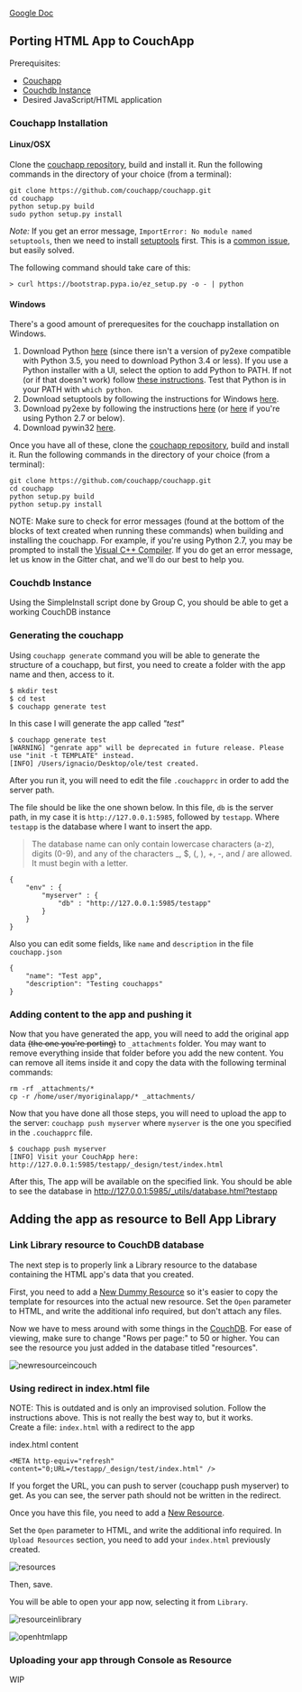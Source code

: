 [Google Doc](https://docs.google.com/document/d/1aAzah833gWCQ2hWtGyMJLIK83nmunPJn42bnliLrxDk/edit?usp=sharing)
## Porting HTML App to CouchApp

Prerequisites:

* [Couchapp](#couchapp-installation)
* [Couchdb Instance](#couchdb-instance)
* Desired JavaScript/HTML application


### Couchapp Installation

#### Linux/OSX
Clone the [couchapp repository](https://github.com/couchapp/couchapp.git), build and install it. Run the following commands in the directory of your choice (from a terminal):

```
git clone https://github.com/couchapp/couchapp.git 
cd couchapp
python setup.py build
sudo python setup.py install
```

_Note:_
If you get an error message, `ImportError: No module named setuptools`, then we
need to install  [setuptools](https://pypi.python.org/pypi/setuptools) first.
This is a [common issue](https://www.google.com/search?num=100&q=ImportError:+No+module+named+setuptools), but easily solved.

The following command should take care of this:

`> curl https://bootstrap.pypa.io/ez_setup.py -o - | python`

#### Windows
There's a good amount of prerequesites for the couchapp installation on Windows.

1. Download Python [here](https://www.python.org/downloads/) (since there isn't a version of py2exe compatible with Python 3.5, you need to download Python 3.4 or less). If you use a Python installer with a UI, select the option to add Python to PATH. If not (or if that doesn't work) follow [these instructions](https://docs.python.org/3/using/windows.html#excursus-setting-environment-variables). Test that Python is in your PATH with `which python`.
2. Download setuptools by following the instructions for Windows [here](https://pypi.python.org/pypi/setuptools).
3. Download py2exe by following the instructions [here](https://pypi.python.org/pypi/py2exe/0.9.2.0/) (or [here](https://sourceforge.net/projects/py2exe/files/py2exe/0.6.9/) if you're using Python 2.7 or below).
4. Download pywin32 [here](https://sourceforge.net/projects/pywin32/files/pywin32/Build%20220/).

Once you have all of these, clone the [couchapp repository](https://github.com/couchapp/couchapp.git), build and install it. Run the following commands in the directory of your choice (from a terminal):

```
git clone https://github.com/couchapp/couchapp.git 
cd couchapp
python setup.py build
python setup.py install
```

NOTE:
Make sure to check for error messages (found at the bottom of the blocks of text created when running these commands) when building and installing the couchapp. For example, if you're using Python 2.7, you may be prompted to install the [Visual C++ Compiler](https://www.microsoft.com/en-us/download/details.aspx?id=44266). If you do get an error message, let us know in the Gitter chat, and we'll do our best to help you.

### Couchdb Instance
Using the SimpleInstall script done by Group C, you should be able to get a working CouchDB instance

### Generating the couchapp
Using `couchapp generate` command you will be able to generate the structure of a couchapp, but first, you need to create a folder with the app name and then, access to it.

```
$ mkdir test
$ cd test
$ couchapp generate test
```

In this case I will generate the app called *"test"*

```
$ couchapp generate test
[WARNING] "genrate app" will be deprecated in future release. Please use "init -t TEMPLATE" instead.
[INFO] /Users/ignacio/Desktop/ole/test created.
```


After you run it, you will need to edit the file `.couchapprc` in order to add the server path.

The file should be like the one shown below. In this file, `db` is the server path, in my case it is `http://127.0.0.1:5985`, followed by `testapp`. Where `testapp` is the database where I want to insert the app.

> The database name can only contain lowercase characters (a-z), digits (0-9), and any of the characters _, $, (, ), +, -, and / are allowed. It must begin with a letter.


```
{ 
    "env" : {
        "myserver" : {
            "db" : "http://127.0.0.1:5985/testapp"
        } 
    }
}
```

Also you can edit some fields, like `name` and `description`  in the file `couchapp.json`

```
{
    "name": "Test app",
    "description": "Testing couchapps"
}
```

### Adding content to the app and pushing it
Now that you have generated the app, you will need to add the original app data ~~(the one you're porting)~~ to `_attachments` folder. You may want to remove everything inside that folder before you add the new content. You can remove all items inside it and copy the data with the following terminal commands:

```
rm -rf _attachments/*
cp -r /home/user/myoriginalapp/* _attachments/
```

Now that you have done all those steps, you will need to upload the app to the server: `couchapp push myserver` where `myserver` is the one you specified in the `.couchapprc` file.

```
$ couchapp push myserver
[INFO] Visit your CouchApp here:
http://127.0.0.1:5985/testapp/_design/test/index.html
```

After this, The app will be available on the specified link. You should be able to see the database in http://127.0.0.1:5985/_utils/database.html?testapp

## Adding the app as resource to Bell App Library 

### Link Library resource to CouchDB database
The next step is to properly link a Library resource to the database containing the HTML app's data that you created.

First, you need to add a [New Dummy Resource](http://127.0.0.1:5985/apps/_design/bell/MyApp/index.html#resource) so it's easier to copy the template for resources into the actual new resource. Set the `Open` parameter to HTML, and write the additional info required, but don't attach any files.

Now we have to mess around with some things in the [CouchDB](http://127.0.0.1:5985/_utils/). For ease of viewing, make sure to change "Rows per page:" to 50 or higher. You can see the resource you just added in the database titled "resources".

![newresourceincouch](uploads/images/new-couch-resource.png)

### Using redirect in index.html file
NOTE: This is outdated and is only an improvised solution. Follow the instructions above.
This is not really the best way to, but it works.<br>
Create a file: `index.html` with a redirect to the app

index.html content

```
<META http-equiv="refresh" content="0;URL=/testapp/_design/test/index.html" />
```

If you forget the URL, you can push to server (couchapp push myserver) to get.
As you can see, the server path should not be written in the redirect.

Once you have this file, you need to add a [New Resource](http://127.0.0.1:5985/apps/_design/bell/MyApp/index.html#resource/add).

Set the `Open` parameter to HTML, and write the additional info required.
In `Upload Resources` section, you need to add your `index.html` previously created.

![resources](uploads/images/index-html-resource.png)

Then, save.

You will be able to open your app now, selecting it from `Library`.

![resourceinlibrary](uploads/images/resource-html-app.png)

![openhtmlapp](uploads/images/open-html-app.png)

### Uploading your app through Console as Resource
WIP

